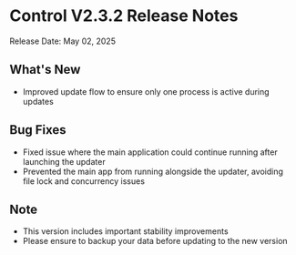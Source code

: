 # Control V2.3.2 Release Notes

Release Date: May 02, 2025

## What's New
- Improved update flow to ensure only one process is active during updates

## Bug Fixes
- Fixed issue where the main application could continue running after launching the updater
- Prevented the main app from running alongside the updater, avoiding file lock and concurrency issues

## Note
- This version includes important stability improvements
- Please ensure to backup your data before updating to the new version
